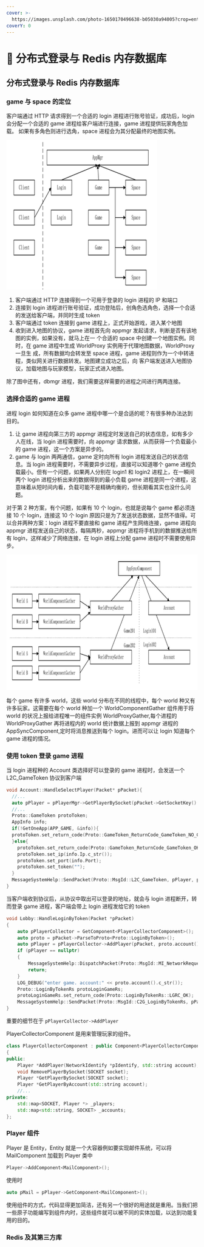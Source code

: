```yaml
---
cover: >-
  https://images.unsplash.com/photo-1650170496638-b05030a94005?crop=entropy&cs=srgb&fm=jpg&ixid=MnwxOTcwMjR8MHwxfHJhbmRvbXx8fHx8fHx8fDE2NTI1MzAzMzQ&ixlib=rb-1.2.1&q=85
coverY: 0
---
```


# 🚗 分布式登录与 Redis 内存数据库

## 分布式登录与 Redis 内存数据库

### game 与 space 的定位

客户端通过 HTTP 请求得到一个合适的 login 进程进行账号验证，成功后，login
会分配一个合适的 game 进程给客户端进行连接，game 进程提供玩家角色加载。
如果有多角色则进行选角，space 进程会为其分配最终的地图实例。

![进程分布](../.gitbook/assets/2023-10-13225949.png)

1. 客户端通过 HTTP 连接得到一个可用于登录的 login 进程的 IP 和端口
2. 连接到 login 进程进行账号验证，成功登陆后，创角色选角色，选择一个合适的发送给客户端，并同时生成 token
3. 客户端通过 token 连接到 game 进程上，正式开始游戏，进入某个地图
4. 收到进入地图的协议，game 进程首先向 appmgr 发起请求，判断是否有该地图的实例，如果没有，就马上在一
   个合适的 space 中创建一个地图实例。同时，在 game 进程中生成 WorldProxy 实例用于代理地图数据，WorldProxy 一旦生
   成，所有数据均会转发至 space 进程，game 进程则作为一个中转进程，类似网关进行数据转发。地图建立成功之后，向
   客户端发送进入地图协议，加载地图与玩家模型，玩家正式进入地图。

除了图中还有，dbmgr 进程，我们需要这样需要的进程之间进行两两连接。

### 选择合适的 game 进程

进程 login 如何知道在众多 game 进程中哪一个是合适的呢？有很多种办法达到目的。

1. 让 game 进程向第三方的 appmgr 进程定时发送自己的状态信息，如有多少人在线，当
   login 进程需要时，向 appmgr 请求数据，从而获得一个负载最小的 game 进程，这一个方案是异步的。
2. game 与 login 两两通信，game 定时向所有 login 进程发送自己的状态信息。当 login 进程需要时，不需要异步过程，直接可以知道哪个 game 进程负载最小。但有一个问题，如果两人分别在 login1 和 login2 进程上，在一瞬间两个 login 进程分析出来的数据得到的最小负载 game 进程是同一个进程，这意味着从短时间内看，负载可能不是精确均衡的，但长期看其实也没什么问题。

对于第 2 种方案，有个问题，如果有 10 个 login，也就是说每个 game 都必须连接 10 个 login，连接这 10 个 login 原因只是为了发送状态数据，显然不值得。可以合并两种方案：login 进程不要直接和 game 进程产生网络连接，game 进程向 appmgr 进程发送自己的状态，每隔两秒，appmgr 进程将手机到的数据推送给所有 login，这样减少了网络连接，在 login 进程上分配 game 进程时不需要使用异步。

![采集数据流程](../.gitbook/assets/2023-10-13233514.png)

每个 game 有许多 world，这些 world 分布在不同的线程中，每个 world 种又有许多玩家。这需要在每个 world 种加一个 WorldComponentGather 组件用于将 world 的状况上报给进程唯一的组件实例 WorldProxyGather,每个进程的 WorldProxyGather 再将进程内的 world 统计数据上报到 appmgr 进程的 AppSyncComponent,定时将消息推送到每个 login。进而可以让 login 知道每个 game 进程的情况。

### 使用 token 登录 game 进程

当 login 进程种的 Account 类选择好可以登录的 game 进程时，会发送一个 L2C_GameToken 协议到客户端

```cpp
void Account::HandleSelectPlayer(Packet* pPacket){
  //...
  auto pPlayer = pPlayerMgr->GetPlayerBySocket(pPacket->GetSocketKey().Socket);
  //...
  Proto::GameToken protoToken;
  AppInfo info;
  if(!GetOneApp(APP_GAME, &info)){
  protoToken.set_return_code(Proto::GameToken_ReturnCode_GameToken_NO_GAME);
  }else{
    protoToken.set_return_code(Proto::GameToken_ReturnCode_GameToken_OK);
    protoToken.set_ip(info.Ip.c_str());
    protoToken.set_port(info.Port);
    protoToken.set_token("");
  }
  MessageSystemHelp::SendPacket(Proto::MsgId::L2C_GameToken, pPlayer, protoToken);
}
```

当客户端收到协议后，从协议中取出可以登录的地址，就会与 login 进程断开，转而登录 game 进程，客户端会带上 login 进程发给它的 token

```cpp
void Lobby::HandleLoginByToken(Packet *pPacket)
{
    auto pPlayerCollector = GetComponent<PlayerCollectorComponent>();
    auto proto = pPacket->ParseToProto<Proto::LoginByToken>();
    auto pPlayer = pPlayerCollector->AddPlayer(pPacket, proto.account());
    if (pPlayer == nullptr)
    {
        MessageSystemHelp::DispatchPacket(Proto::MsgId::MI_NetworkRequestDisconnect, pPacket);
        return;
    }
    LOG_DEBUG("enter game. account:" << proto.account().c_str());
    Proto::LoginByTokenRs protoLoginGameRs;
    protoLoginGameRs.set_return_code(Proto::LoginByTokenRs::LGRC_OK);
    MessageSystemHelp::SendPacket(Proto::MsgId::C2G_LoginByTokenRs, pPacket, protoLoginGameRs);
}
```

重要的细节在于 `pPlayerCollector->AddPlayer`

PlayerCollectorComponent 是用来管理玩家的组件。

```cpp
class PlayerCollectorComponent : public Component<PlayerCollectorComponent>, public IAwakeFromPoolSystem<>
{
public:
    Player *AddPlayer(NetworkIdentify *pIdentify, std::string account);
    void RemovePlayerBySocket(SOCKET socket);
    Player *GetPlayerBySocket(SOCKET socket);
    Player *GetPlayerByAccount(std::string account);
    //...
private:
    std::map<SOCKET, Player *> _players;
    std::map<std::string, SOCKET> _accounts;
};
```

### Player 组件

Player 是 Entity，Entity 就是一个大容器例如要实现邮件系统，可以将 MailComponent 加载到 Player 类中

```cpp
Player->AddComponent<MailComponent>();
```

使用时

```cpp
auto pMail = pPlayer->GetComponent<MailComponent>();
```

使用组件的方式，代码显得更加简洁，还有另一个很好的用途就是重用。当我们把一些原子功能编写到组件内时，这些组件就可以被不同的实体加载，以达到功能复用的目的。

### Redis 及其第三方库
